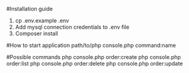 #Installation guide
1. cp .env.example .env
2. Add mysql connection credentials to .env file
3. Composer install

#How to start application
path/to/php console.php command:name

#Possible commands
php console.php order:create
php console.php order:list
php console.php order:delete
php console.php order:update